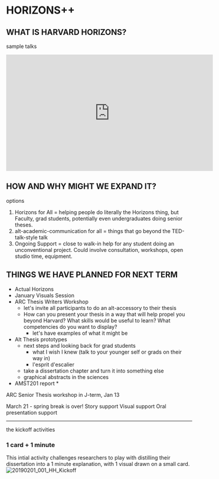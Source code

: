 # HORIZONS++

## WHAT IS HARVARD HORIZONS?

sample talks

<iframe width="560" height="315" src="https://www.youtube.com/embed/CufZCPkEDGQ" title="YouTube video player" frameborder="0" allow="accelerometer; autoplay; clipboard-write; encrypted-media; gyroscope; picture-in-picture" allowfullscreen></iframe>

## HOW AND WHY MIGHT WE EXPAND IT?

options
1. Horizons for All = helping people do literally the Horizons thing, but Faculty, grad students, potentially even undergraduates doing senior theses.
2. alt-academic-communication for all = things that go beyond the TED-talk-style talk
3. Ongoing Support = close to walk-in help for any student doing an unconventional project. Could involve consultation, workshops, open studio time, equipment.

## THINGS WE HAVE PLANNED FOR NEXT TERM

* Actual Horizons
* January Visuals Session
* ARC Thesis Writers Workshop
    * let's invite all participants to do an alt-accessory to their thesis
    * How can you present your thesis in a way that will help propel you beyond Harvard? What skills would be useful to learn? What competencies do you want to display?
        * let's have examples of what it might be
* Alt Thesis prototypes
    * next steps and looking back for grad students 
        * what I wish I knew (talk to your younger self or grads on their way in)
        * l'esprit d'escalier
    * take a dissertation chapter and turn it into something else
    * graphical abstracts in the sciences
* AMST201 report
    * 

ARC Senior Thesis workshop in J-term, Jan 13

March 21 - spring break is over!
Story support
Visual support
Oral presentation support


---

the kickoff activities

### 1 card + 1 minute
This intial activity challenges researchers to play with distilling their dissertation into a 1 minute explanation, with 1 visual drawn on a small card. 
![20190201_001_HH_Kickoff](https://files.slack.com/files-pri/T0HTW3H0V-F02LJCNDYP8/20190201_001_hh_kickoff_hyper3_stills_02054913.jpg?pub_secret=7e4e4b0d0b)

